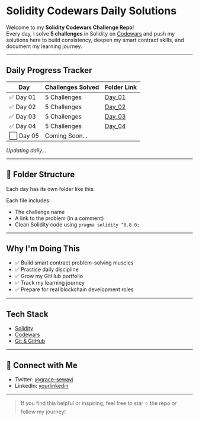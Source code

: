 #  Solidity Codewars Daily Solutions

Welcome to my **Solidity Codewars Challenge Repo**!  
Every day, I solve **5 challenges** in Solidity on [Codewars](https://www.codewars.com/) and push my solutions here to build consistency, deepen my smart contract skills, and document my learning journey.

---

##  Daily Progress Tracker

| Day | Challenges Solved | Folder Link |
|-----|-------------------|-------------|
| ✅ Day 01 | 5 Challenges | [Day_01](./Day_01) |
| ✅ Day 02 | 5 Challenges | [Day_02](./Day_02) |
| ✅ Day 03 | 5 Challenges | [Day_03](./Day_03) |
| ✅ Day 04 | 5 Challenges | [Day_04](./Day_04) |
| ⬜ Day 05 | Coming Soon... | |

_Updating daily..._

---

## 📂 Folder Structure

Each day has its own folder like this:

Each file includes:
- The challenge name
- A link to the problem (in a comment)
- Clean Solidity code using `pragma solidity ^0.8.0;`

---

##  Why I'm Doing This

- ✅ Build smart contract problem-solving muscles
- ✅ Practice daily discipline
- ✅ Grow my GitHub portfolio
- ✅ Track my learning journey
- ✅ Prepare for real blockchain development roles

---

##  Tech Stack

- [Solidity](https://docs.soliditylang.org/)
- [Codewars](https://www.codewars.com/)
- [Git & GitHub](https://github.com/)

---

## 🤝 Connect with Me

-  Twitter: [@grace-sewavi](https://twitter.com/GraceSewavi)
-  LinkedIn: [yourlinkedin](https://linkedin.com/in/grace-sewavi)


---

> If you find this helpful or inspiring, feel free to star ⭐ the repo or follow my journey!



